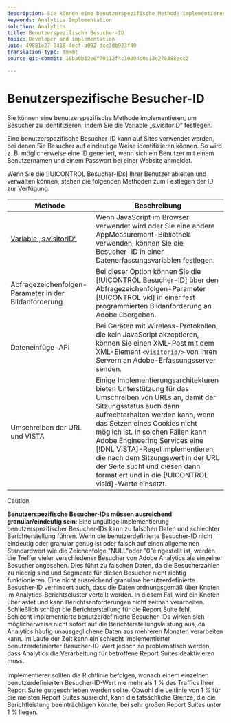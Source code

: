 ```yaml
---
description: Sie können eine benutzerspezifische Methode implementieren, um Besucher zu identifizieren, indem Sie die Variable „s.visitorID“ festlegen.
keywords: Analytics Implementation
solution: Analytics
title: Benutzerspezifische Besucher-ID
topic: Developer and implementation
uuid: 49881e27-0418-4ecf-a092-dcc3db923f40
translation-type: tm+mt
source-git-commit: 16ba0b12e0f70112f4c10804d0a13c278388ecc2

---
```



# Benutzerspezifische Besucher-ID

Sie können eine benutzerspezifische Methode implementieren, um Besucher zu identifizieren, indem Sie die Variable „s.visitorID“ festlegen.

Eine benutzerspezifische Besucher-ID kann auf Sites verwendet werden, bei denen Sie Besucher auf eindeutige Weise identifizieren können. So wird z. B. möglicherweise eine ID generiert, wenn sich ein Benutzer mit einem Benutzernamen und einem Passwort bei einer Website anmeldet.

Wenn Sie die [!UICONTROL Besucher-IDs] Ihrer Benutzer ableiten und verwalten können, stehen die folgenden Methoden zum Festlegen der ID zur Verfügung:

| Methode | Beschreibung |
|---|---|
| [Variable „s.visitorID“](/help/implement/js-implementation/c-variables/page-variables.md) | Wenn JavaScript im Browser verwendet wird oder Sie eine andere AppMeasurement-Bibliothek verwenden, können Sie die Besucher-ID in einer Datenerfassungsvariablen festlegen. |
| Abfragezeichenfolgen-Parameter in der Bildanforderung | Bei dieser Option können Sie die [!UICONTROL Besucher-ID] über den Abfragezeichenfolgen-Parameter [!UICONTROL vid] in einer fest programmierten Bildanforderung an Adobe übergeben. |
| Dateneinfüge-API | Bei Geräten mit Wireless-Protokollen, die kein JavaScript akzeptieren, können Sie einen XML-Post mit dem XML-Element `<visitorid/>` von Ihren Servern an Adobe-Erfassungsserver senden. |
| Umschreiben der URL und VISTA | Einige Implementierungsarchitekturen bieten Unterstützung für das Umschreiben von URLs an, damit der Sitzungsstatus auch dann aufrechterhalten werden kann, wenn das Setzen eines Cookies nicht möglich ist. In solchen Fällen kann Adobe Engineering Services eine [!DNL VISTA]-Regel implementieren, die nach dem Sitzungswert in der URL der Seite sucht und diesen dann formatiert und in die [!UICONTROL visid]-Werte einsetzt. |
>[!CAUTION]
>**Benutzerspezifische Besucher-IDs müssen ausreichend granular/eindeutig sein**: Eine ungültige Implementierung benutzerspezifischer Besucher-IDs kann zu falschen Daten und schlechter Berichterstellung führen. Wenn die benutzerdefinierte Besucher-ID nicht eindeutig oder granular genug ist oder falsch auf einen allgemeinen Standardwert wie die Zeichenfolge "NULL"oder "0"eingestellt ist, werden die Treffer vieler verschiedener Besucher von Adobe Analytics als einzelner Besucher angesehen. Dies führt zu falschen Daten, da die Besucherzahlen zu niedrig sind und Segmente für diesen Besucher nicht richtig funktionieren. Eine nicht ausreichend granulare benutzerdefinierte Besucher-ID verhindert auch, dass die Daten ordnungsgemäß über Knoten im Analytics-Berichtscluster verteilt werden. In diesem Fall wird ein Knoten überlastet und kann Berichtsanforderungen nicht zeitnah verarbeiten. Schließlich schlägt die Berichterstellung für die Report Suite fehl. <br>Schlecht implementierte benutzerdefinierte Besucher-IDs wirken sich möglicherweise nicht sofort auf die Berichterstellungsleistung aus, da Analytics häufig unausgeglichene Daten aus mehreren Monaten verarbeiten kann. Im Laufe der Zeit kann ein schlecht implementierter benutzerdefinierter Besucher-ID-Wert jedoch so problematisch werden, dass Analytics die Verarbeitung für betroffene Report Suites deaktivieren muss.</br><br>Implementierer sollten die Richtlinie befolgen, wonach einem einzelnen benutzerdefinierten Besucher-ID-Wert nie mehr als 1 % des Traffics Ihrer Report Suite gutgeschrieben werden sollte. Obwohl die Leitlinie von 1 % für die meisten Report Suites ausreicht, kann die tatsächliche Grenze, die die Berichtleistung beeinträchtigen könnte, bei sehr großen Report Suites unter 1 % liegen.</br>
